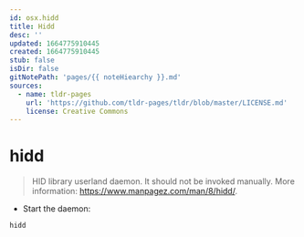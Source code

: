 ```yaml
---
id: osx.hidd
title: Hidd
desc: ''
updated: 1664775910445
created: 1664775910445
stub: false
isDir: false
gitNotePath: 'pages/{{ noteHiearchy }}.md'
sources:
  - name: tldr-pages
    url: 'https://github.com/tldr-pages/tldr/blob/master/LICENSE.md'
    license: Creative Commons
---
```

# hidd

> HID library userland daemon.
> It should not be invoked manually.
> More information: <https://www.manpagez.com/man/8/hidd/>.

- Start the daemon:

`hidd`

